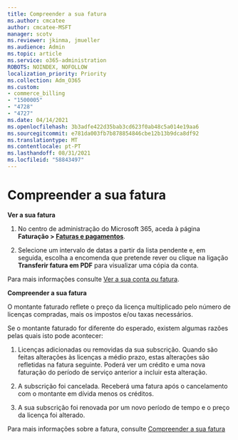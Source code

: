 ```yaml
---
title: Compreender a sua fatura
ms.author: cmcatee
author: cmcatee-MSFT
manager: scotv
ms.reviewer: jkinma, jmueller
ms.audience: Admin
ms.topic: article
ms.service: o365-administration
ROBOTS: NOINDEX, NOFOLLOW
localization_priority: Priority
ms.collection: Adm_O365
ms.custom:
- commerce_billing
- "1500005"
- "4728"
- "4727"
ms.date: 04/14/2021
ms.openlocfilehash: 3b3adfe422d35bab3cd623f0ab48c5a014e19aa6
ms.sourcegitcommit: e781da003fb7b878854846cbe12b13b9dca8df92
ms.translationtype: MT
ms.contentlocale: pt-PT
ms.lasthandoff: 08/31/2021
ms.locfileid: "58843497"
---
```

# <a name="understand-your-bill"></a>Compreender a sua fatura

**Ver a sua fatura**

1. No centro de administração do Microsoft 365, aceda à página **Faturação > [Faturas e pagamentos](https://go.microsoft.com/fwlink/p/?linkid=848039)**.

2. Selecione um intervalo de datas a partir da lista pendente e, em seguida, escolha a encomenda que pretende rever ou clique na ligação **Transferir fatura em PDF** para visualizar uma cópia da conta.

Para mais informações consulte [Ver a sua conta ou fatura](https://docs.microsoft.com/microsoft-365/commerce/billing-and-payments/view-your-bill-or-invoice).

**Compreender a sua fatura**

O montante faturado reflete o preço da licença multiplicado pelo número de licenças compradas, mais os impostos e/ou taxas necessários.

Se o montante faturado for diferente do esperado, existem algumas razões pelas quais isto pode acontecer:

1. Licenças adicionadas ou removidas da sua subscrição. Quando são feitas alterações às licenças a médio prazo, estas alterações são refletidas na fatura seguinte.  Poderá ver um crédito e uma nova faturação do período de serviço anterior a incluir esta alteração.

2. A subscrição foi cancelada.  Receberá uma fatura após o cancelamento com o montante em dívida menos os créditos.

3. A sua subscrição foi renovada por um novo período de tempo e o preço da licença foi alterado.  

Para mais informações sobre a fatura, consulte [Compreender a sua fatura](https://support.office.com/article/Understand-your-invoice-for-Office-365-for-business-0724b428-fb59-4962-8c37-6674166d7507)
